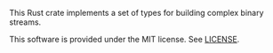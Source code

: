 This Rust crate implements a set of types for building complex binary streams.

This software is provided under the MIT license. See [LICENSE](LICENSE).
